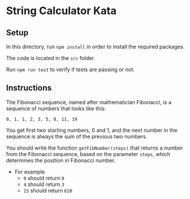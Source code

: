 # String Calculator Kata

## Setup

In this directory, run `npm install` in order to install the required packages.

The code is located in the `src` folder.

Run `npm run test` to verify if tests are passing or not.

## Instructions

The Fibonacci sequence, named after mathematician Fibonacci, is a sequence of numbers that looks like this:

`0, 1, 1, 2, 3, 5, 8, 11, 19`

You get first two starting numbers, 0 and 1, and the next number in the sequence is always the sum of the previous two numbers.

You should write the function `getFibNumber(steps)` that returns a number from the Fibonacci sequence, based on the parameter `steps`, which determines the position in Fibonacci number.

- For example
  - `0` should return `0`
  - `4` should return `3`
  - `15` should return `610`
